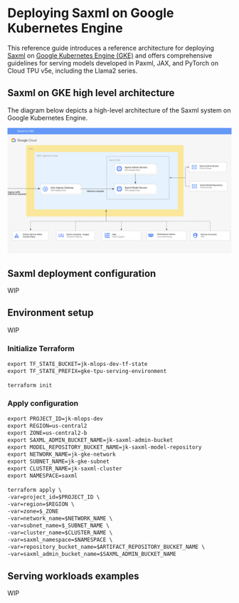 # Deploying Saxml on Google Kubernetes Engine 

This reference guide introduces a reference architecture for deploying [Saxml](https://github.com/google/saxml) on [Google Kubernetes Engine (GKE)](https://cloud.google.com/kubernetes-engine?hl=en) and offers comprehensive guidelines for serving  models developed in  Paxml, JAX, and PyTorch on Cloud TPU v5e, including the Llama2 series.

## Saxml on GKE high level architecture  

The diagram below depicts a high-level architecture of the Saxml system on Google Kubernetes Engine.

![arch](/images/saxml-gke.png)

## Saxml deployment configuration

WIP

## Environment setup

WIP

### Initialize Terraform

```
export TF_STATE_BUCKET=jk-mlops-dev-tf-state
export TF_STATE_PREFIX=gke-tpu-serving-environment

terraform init

```

### Apply configuration

```
export PROJECT_ID=jk-mlops-dev
export REGION=us-central2
export ZONE=us-central2-b
export SAXML_ADMIN_BUCKET_NAME=jk-saxml-admin-bucket
export MODEL_REPOSITORY_BUCKET_NAME=jk-saxml-model-repository
export NETWORK_NAME=jk-gke-network
export SUBNET_NAME=jk-gke-subnet
export CLUSTER_NAME=jk-saxml-cluster
export NAMESPACE=saxml

terraform apply \
-var=project_id=$PROJECT_ID \
-var=region=$REGION \
-var=zone=$_ZONE
-var=network_name=$NETWORK_NAME \
-var=subnet_name=$_SUBNET_NAME \
-var=cluster_name=$CLUSTER_NAME \
-var=saxml_namespace=$NAMESPACE \
-var=repository_bucket_name=$ARTIFACT_REPOSITORY_BUCKET_NAME \
-var=saxml_admin_bucket_name=$SAXML_ADMIN_BUCKET_NAME 

```




## Serving workloads examples

WIP

